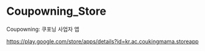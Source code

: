 # Coupowning_Store
Coupowning: 쿠포닝 사업자 앱

https://play.google.com/store/apps/details?id=kr.ac.coukingmama.storeapp
